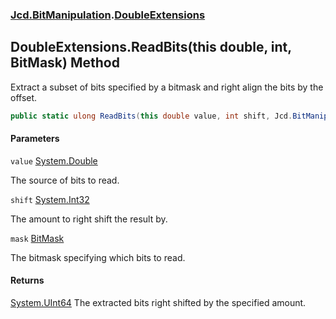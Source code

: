 ### [Jcd.BitManipulation](Jcd.BitManipulation.md 'Jcd.BitManipulation').[DoubleExtensions](Jcd.BitManipulation.DoubleExtensions.md 'Jcd.BitManipulation.DoubleExtensions')

## DoubleExtensions.ReadBits(this double, int, BitMask) Method

Extract a subset of bits specified by a bitmask and right align the bits by the offset.

```csharp
public static ulong ReadBits(this double value, int shift, Jcd.BitManipulation.BitMask mask);
```

#### Parameters

<a name='Jcd.BitManipulation.DoubleExtensions.ReadBits(thisdouble,int,Jcd.BitManipulation.BitMask).value'></a>

`value` [System.Double](https://docs.microsoft.com/en-us/dotnet/api/System.Double 'System.Double')

The source of bits to read.

<a name='Jcd.BitManipulation.DoubleExtensions.ReadBits(thisdouble,int,Jcd.BitManipulation.BitMask).shift'></a>

`shift` [System.Int32](https://docs.microsoft.com/en-us/dotnet/api/System.Int32 'System.Int32')

The amount to right shift the result by.

<a name='Jcd.BitManipulation.DoubleExtensions.ReadBits(thisdouble,int,Jcd.BitManipulation.BitMask).mask'></a>

`mask` [BitMask](Jcd.BitManipulation.BitMask.md 'Jcd.BitManipulation.BitMask')

The bitmask specifying which bits to read.

#### Returns

[System.UInt64](https://docs.microsoft.com/en-us/dotnet/api/System.UInt64 'System.UInt64')
The extracted bits right shifted by the specified amount.